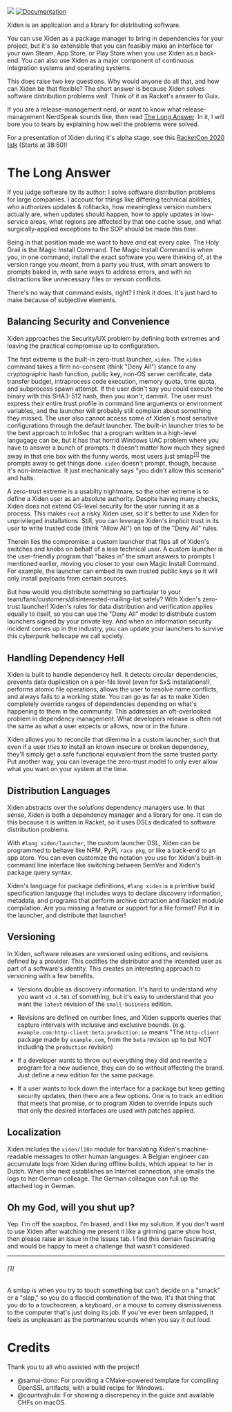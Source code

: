 [![](https://img.shields.io/badge/%E2%99%A5-Support%20Ethical%20Software-red)](https://sagegerard.com/show-support.html)
[![Documentation](https://img.shields.io/badge/Docs-Scribble-blue.svg)](https://docs.racket-lang.org/xiden-index/index.html)

Xiden is an application and a library for distributing software.

You can use Xiden as a package manager to bring in dependencies for
your project, but it's so extensible that you can feasibly make an
interface for your own Steam, App Store, or Play Store when you use
Xiden as a back-end. You can also use Xiden as a major component of
continuous integration systems and operating systems.

This does raise two key questions.  Why would anyone do all that, and
how can Xiden be that flexible? The short answer is because Xiden
solves software distribution problems _well_. Think of it as Racket's
answer to Guix.

If you are a release-management nerd, or want to know what
release-management NerdSpeak sounds like, then read [The Long
Answer](#the-long-answer).  In it, I will bore you to tears by
explaining how well the problems were solved.

For a presentation of Xiden during it's alpha stage, see this
[RacketCon 2020 talk](https://youtu.be/bIi-tUzOwdw?t=2330) (Starts at
38:50)!


# The Long Answer

If you judge software by its author: I solve software distribution
problems for large companies. I account for things like differing
technical abilities, who authorizes updates & rollbacks, how
meaningless version numbers actually are, when updates should happen,
how to apply updates in low-service areas, what regions are affected
by that one cache issue, and what surgically-applied exceptions to the
SOP should be made _this time_.

Being in that position made me want to have _and_ eat every cake. The
Holy Grail is the Magic Install Command. The Magic Install Command is
when you, in one command, install the exact software you were thinking
of, at the version range you _meant_, from a party you trust, with
smart answers to prompts baked in, with sane ways to address errors,
and with no distractions like unnecessary files or version conflicts.

There's no way that command exists, right? I think it does. It's just
hard to make because of subjective elements.


## Balancing Security and Convenience

Xiden approaches the Security/UX problem by defining both extremes and
leaving the practical compromise up to configuration.

The first extreme is the built-in zero-trust launcher, `xiden`.  The
`xiden` command takes a firm no-consent (think "Deny All") stance to
any cryptographic hash function, public key, non-OS server
certificate, data transfer budget, intraprocess code execution, memory
quota, time quota, and subprocess spawn attempt. If the user didn't
say you could execute the binary with this SHA3-512 hash, then you
_won't_, dammit. The user must express their entire trust profile in
command line arguments or environment variables, and the launcher will
probably still complain about something they missed. The user also
cannot access some of Xiden's most sensitive configurations through
the default launcher.  The built-in launcher tries to be the best
approach to InfoSec that a program written in a high-level langugage
can be, but it has that horrid Windows UAC problem where you have to
answer a bunch of prompts. It doesn't matter how much they signed away
in that one box with the funny words, most users just smlap<sup><a
href="#1">[1]</a></sup> the prompts away to get things done. `xiden`
doesn't prompt, though, because it's non-interactive.  It just
mechanically says "you didn't allow this scenario" and halts.

A zero-trust extreme is a usabilty nightmare, so the other extreme is
to define a Xiden user as an absolute authority. Despite having many
checks, Xiden does not extend OS-level security for the user running
it as a process. This makes `root` a risky Xiden user, so it's better
to use Xiden for unprivileged installations.  Still, you can leverage
Xiden's implicit trust in its user to write trusted code (think "Allow
All") on top of the "Deny All" rules.

Therein lies the compromise: a custom launcher that flips all of
Xiden's switches and knobs on behalf of a less technical user. A
custom launcher is the user-friendly program that "bakes in" the smart
answers to prompts I mentioned earlier, moving you closer to your own
Magic Install Command. For example, the launcher can embed its own
trusted public keys so it will only install payloads from certain
sources.

But how would you distribute something so particular to your
team/fans/customers/disinterested-mailing-list safely?  With Xiden's
zero-trust launcher! Xiden's rules for data distribution and
verification applies equally to itself, so you can use the "Deny All"
model to distribute custom launchers signed by your private key. And
when an information security incident comes up in the industry, you
can update your launchers to survive this cyberpunk hellscape we call
society.


## Handling Dependency Hell

Xiden is built to handle dependency hell. It detects circular
dependencies, prevents data duplication on a per-file level (even for
SxS installations!), performs atomic file operations, allows the user
to resolve name conflicts, and always fails to a working state. You
can go as far as to make Xiden completely override ranges of
dependencies depending on what's happening to them in the
community. This addresses an oft-overlooked problem in dependency
management: What developers release is often not the same as what a
user expects or allows, now or in the future.

Xiden allows you to reconcile that dilemma in a custom launcher, such
that even if a user _tries_ to install an known insecure or broken
dependency, they'll simply get a safe functional equivalent from the
same trusted party. Put another way, you can leverage the zero-trust
model to only ever allow what you want on your system at the time.


## Distribution Languages

Xiden abstracts over the _solutions_ dependency managers use.  In that
sense, Xiden is both a dependency manager and a library for one. It
can do this because it is written in Racket, so it uses DSLs dedicated
to software distribution problems.

With `#lang xiden/launcher`, the custom launcher DSL, Xiden can be
programmed to behave like NPM, PyPi, `raco pkg`, or like a back-end to
an app store. You can even customize the notation you use for Xiden's
built-in command line interface like switching between SemVer and
Xiden's package query syntax.

Xiden's language for package definitions, `#lang xiden` is a primitive
build specification language that includes ways to declare discovery
information, metadata, and programs that perform archive extraction
and Racket module compilation. Are you missing a feature or support
for a file format?  Put it in the launcher, and distribute that
launcher!


## Versioning

In Xiden, software releases are versioned using editions, and
revisions defined by a provider.  This codifies the distributor and
the intended user as part of a software's identity. This creates an
interesting approach to versioning with a few benefits.

* Versions double as discovery information. It's hard to understand
  why you want `v3.4.581` of something, but it's easy to understand
  that you want the `latest` revision of the `small-business` edition.

* Revisions are defined on number lines, and Xiden supports queries
  that capture intervals with inclusive and exclusive bounds.
  (e.g. `example.com:http-client:beta:production:ie`
  means "The `http-client` package made by `example.com`, from
  the `beta` revision up to but NOT including the `production` revision)

* If a developer wants to throw out everything they did and rewrite a
  program for a new audience, they can do so without affecting the
  brand. Just define a new edition for the same package.

* If a user wants to lock down the interface for a package but
  keep getting security updates, then there are a few options.
  One is to track an edition that meets that promise, or to
  program Xiden to override inputs such that only the desired
  interfaces are used with patches applied.


## Localization

Xiden includes the `xiden/l10n` module for translating Xiden's
machine-readable messages to other human languages.  A Belgian
engineer can accumulate logs from Xiden during offline builds, which
appear to her in Dutch.  When she next establishes an Internet
connection, she emails the logs to her German colleage. The German
colleague can full up the attached log in German.


## Oh my God, will you shut up?

Yep. I'm off the soapbox. I'm biased, and I like my solution. If you
don't want to use Xiden after watching me present it like a grinning
game show host, then please raise an issue in the Issues tab. I find
this domain fascinating and would be happy to meet a challenge that
wasn't considered.

---

###### [1]
A smlap is when you try to touch something but can't decide on a
"smack" or a "slap," so you do a flaccid combination of the two.  It's
that thing that you do to a touchscreen, a keyboard, or a mouse to
convey dismissiveness to the computer that's just doing its job.  If
you've ever been smlapped, it feels as unpleasant as the portmanteu
sounds when you say it out loud.

# Credits

Thank you to all who assisted with the project!

* @samui-dono: For providing a CMake-powered template for compiling OpenSSL artifacts, with a build recipe for Windows.
* @countvajhula: For showing a discrepency in the guide and available CHFs on macOS.
